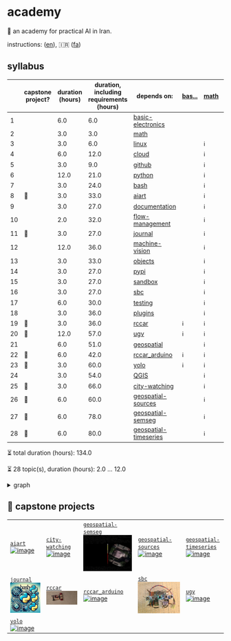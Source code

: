 # academy

📐 an academy for practical AI in Iran.

instructions: ([en](./instructions/en.md)), 🇮🇷 ([fa](./instructions/fa.md))

## syllabus

| | capstone project? | duration (hours) | duration, including requirements (hours) | depends on: | [bas...](./syllabus/basic-electronics.md) | [math](./syllabus/math.md) | [linux](./syllabus/linux.md) | [cloud](./syllabus/cloud.md) | [github](./syllabus/github.md) | [python](./syllabus/python.md) | [bash](./syllabus/bash.md) | [aiart](./syllabus/aiart.md) | [doc...](./syllabus/documentation.md) | [flo...](./syllabus/flow-management.md) | [jou...](./syllabus/journal.md) | [mac...](./syllabus/machine-vision.md) | [obj...](./syllabus/objects.md) | [pypi](./syllabus/pypi.md) | [san...](./syllabus/sandbox.md) | [sbc](./syllabus/sbc.md) | [tes...](./syllabus/testing.md) | [plu...](./syllabus/plugins.md) | [rccar](./syllabus/rccar.md) | [ugv](./syllabus/ugv.md) | [geo...](./syllabus/geospatial.md) | [rcc...](./syllabus/rccar_arduino.md) | [yolo](./syllabus/yolo.md) | [QGIS](./syllabus/QGIS.md) | [cit...](./syllabus/city-watching.md) | [geo...](./syllabus/geospatial-sources.md) | [geo...](./syllabus/geospatial-semseg.md) | [geo...](./syllabus/geospatial-timeseries.md) |
|-|-|-|-|-|-|-|-|-|-|-|-|-|-|-|-|-|-|-|-|-|-|-|-|-|-|-|-|-|-|-|-|-|
| 1 |  | 6.0 | 6.0 | [basic-electronics](./syllabus/basic-electronics.md) |  |  |  |  |  |  |  |  |  |  |  |  |  |  |  |  |  |  |  |  |  |  |  |  |  |  |  |  |
| 2 |  | 3.0 | 3.0 | [math](./syllabus/math.md) |  |  |  |  |  |  |  |  |  |  |  |  |  |  |  |  |  |  |  |  |  |  |  |  |  |  |  |  |
| 3 |  | 3.0 | 6.0 | [linux](./syllabus/linux.md) |  | ℹ️ |  |  |  |  |  |  |  |  |  |  |  |  |  |  |  |  |  |  |  |  |  |  |  |  |  |  |
| 4 |  | 6.0 | 12.0 | [cloud](./syllabus/cloud.md) |  | ℹ️ | ℹ️ |  |  |  |  |  |  |  |  |  |  |  |  |  |  |  |  |  |  |  |  |  |  |  |  |  |
| 5 |  | 3.0 | 9.0 | [github](./syllabus/github.md) |  | ℹ️ | ℹ️ |  |  |  |  |  |  |  |  |  |  |  |  |  |  |  |  |  |  |  |  |  |  |  |  |  |
| 6 |  | 12.0 | 21.0 | [python](./syllabus/python.md) |  | ℹ️ | ℹ️ |  | ℹ️ |  |  |  |  |  |  |  |  |  |  |  |  |  |  |  |  |  |  |  |  |  |  |  |
| 7 |  | 3.0 | 24.0 | [bash](./syllabus/bash.md) |  | ℹ️ | ℹ️ |  | ℹ️ | ℹ️ |  |  |  |  |  |  |  |  |  |  |  |  |  |  |  |  |  |  |  |  |  |  |
| 8 | 📐 | 3.0 | 33.0 | [aiart](./syllabus/aiart.md) |  | ℹ️ | ℹ️ | ℹ️ | ℹ️ | ℹ️ | ℹ️ |  |  |  |  |  |  |  |  |  |  |  |  |  |  |  |  |  |  |  |  |  |
| 9 |  | 3.0 | 27.0 | [documentation](./syllabus/documentation.md) |  | ℹ️ | ℹ️ |  | ℹ️ | ℹ️ | ℹ️ |  |  |  |  |  |  |  |  |  |  |  |  |  |  |  |  |  |  |  |  |  |
| 10 |  | 2.0 | 32.0 | [flow-management](./syllabus/flow-management.md) |  | ℹ️ | ℹ️ | ℹ️ | ℹ️ | ℹ️ | ℹ️ |  |  |  |  |  |  |  |  |  |  |  |  |  |  |  |  |  |  |  |  |  |
| 11 | 📐 | 3.0 | 27.0 | [journal](./syllabus/journal.md) |  | ℹ️ | ℹ️ |  | ℹ️ | ℹ️ | ℹ️ |  |  |  |  |  |  |  |  |  |  |  |  |  |  |  |  |  |  |  |  |  |
| 12 |  | 12.0 | 36.0 | [machine-vision](./syllabus/machine-vision.md) |  | ℹ️ | ℹ️ |  | ℹ️ | ℹ️ | ℹ️ |  |  |  |  |  |  |  |  |  |  |  |  |  |  |  |  |  |  |  |  |  |
| 13 |  | 3.0 | 33.0 | [objects](./syllabus/objects.md) |  | ℹ️ | ℹ️ | ℹ️ | ℹ️ | ℹ️ | ℹ️ |  |  |  |  |  |  |  |  |  |  |  |  |  |  |  |  |  |  |  |  |  |
| 14 |  | 3.0 | 27.0 | [pypi](./syllabus/pypi.md) |  | ℹ️ | ℹ️ |  | ℹ️ | ℹ️ | ℹ️ |  |  |  |  |  |  |  |  |  |  |  |  |  |  |  |  |  |  |  |  |  |
| 15 |  | 3.0 | 27.0 | [sandbox](./syllabus/sandbox.md) |  | ℹ️ | ℹ️ |  | ℹ️ | ℹ️ | ℹ️ |  |  |  |  |  |  |  |  |  |  |  |  |  |  |  |  |  |  |  |  |  |
| 16 |  | 3.0 | 27.0 | [sbc](./syllabus/sbc.md) |  | ℹ️ | ℹ️ |  | ℹ️ | ℹ️ | ℹ️ |  |  |  |  |  |  |  |  |  |  |  |  |  |  |  |  |  |  |  |  |  |
| 17 |  | 6.0 | 30.0 | [testing](./syllabus/testing.md) |  | ℹ️ | ℹ️ |  | ℹ️ | ℹ️ | ℹ️ |  |  |  |  |  |  |  |  |  |  |  |  |  |  |  |  |  |  |  |  |  |
| 18 |  | 3.0 | 36.0 | [plugins](./syllabus/plugins.md) |  | ℹ️ | ℹ️ |  | ℹ️ | ℹ️ | ℹ️ |  | ℹ️ |  |  |  |  |  |  |  | ℹ️ |  |  |  |  |  |  |  |  |  |  |  |
| 19 | 📐 | 3.0 | 36.0 | [rccar](./syllabus/rccar.md) | ℹ️ | ℹ️ | ℹ️ |  | ℹ️ | ℹ️ | ℹ️ |  | ℹ️ |  |  |  |  |  |  |  |  |  |  |  |  |  |  |  |  |  |  |  |
| 20 | 📐 | 12.0 | 57.0 | [ugv](./syllabus/ugv.md) | ℹ️ | ℹ️ | ℹ️ |  | ℹ️ | ℹ️ | ℹ️ |  |  |  |  | ℹ️ |  |  |  | ℹ️ |  |  |  |  |  |  |  |  |  |  |  |  |
| 21 |  | 6.0 | 51.0 | [geospatial](./syllabus/geospatial.md) |  | ℹ️ | ℹ️ | ℹ️ | ℹ️ | ℹ️ | ℹ️ |  | ℹ️ |  |  |  | ℹ️ |  |  |  | ℹ️ | ℹ️ |  |  |  |  |  |  |  |  |  |  |
| 22 | 📐 | 6.0 | 42.0 | [rccar_arduino](./syllabus/rccar_arduino.md) | ℹ️ | ℹ️ | ℹ️ |  | ℹ️ | ℹ️ | ℹ️ |  | ℹ️ |  |  |  |  |  |  |  |  |  | ℹ️ |  |  |  |  |  |  |  |  |  |
| 23 | 📐 | 3.0 | 60.0 | [yolo](./syllabus/yolo.md) | ℹ️ | ℹ️ | ℹ️ |  | ℹ️ | ℹ️ | ℹ️ |  |  |  |  | ℹ️ |  |  |  | ℹ️ |  |  |  | ℹ️ |  |  |  |  |  |  |  |  |
| 24 |  | 3.0 | 54.0 | [QGIS](./syllabus/QGIS.md) |  | ℹ️ | ℹ️ | ℹ️ | ℹ️ | ℹ️ | ℹ️ |  | ℹ️ |  |  |  | ℹ️ |  |  |  | ℹ️ | ℹ️ |  |  | ℹ️ |  |  |  |  |  |  |  |
| 25 | 📐 | 3.0 | 66.0 | [city-watching](./syllabus/city-watching.md) |  | ℹ️ | ℹ️ | ℹ️ | ℹ️ | ℹ️ | ℹ️ |  | ℹ️ |  |  | ℹ️ | ℹ️ |  |  |  | ℹ️ | ℹ️ |  |  | ℹ️ |  |  |  |  |  |  |  |
| 26 | 📐 | 6.0 | 60.0 | [geospatial-sources](./syllabus/geospatial-sources.md) |  | ℹ️ | ℹ️ | ℹ️ | ℹ️ | ℹ️ | ℹ️ |  | ℹ️ |  |  |  | ℹ️ |  |  |  | ℹ️ | ℹ️ |  |  | ℹ️ |  |  | ℹ️ |  |  |  |  |
| 27 | 📐 | 6.0 | 78.0 | [geospatial-semseg](./syllabus/geospatial-semseg.md) |  | ℹ️ | ℹ️ | ℹ️ | ℹ️ | ℹ️ | ℹ️ |  | ℹ️ |  |  | ℹ️ | ℹ️ |  |  |  | ℹ️ | ℹ️ |  |  | ℹ️ |  |  | ℹ️ |  | ℹ️ |  |  |
| 28 | 📐 | 6.0 | 80.0 | [geospatial-timeseries](./syllabus/geospatial-timeseries.md) |  | ℹ️ | ℹ️ | ℹ️ | ℹ️ | ℹ️ | ℹ️ |  | ℹ️ | ℹ️ |  | ℹ️ | ℹ️ |  |  |  | ℹ️ | ℹ️ |  |  | ℹ️ |  |  | ℹ️ |  | ℹ️ |  |  |

⏳ total duration (hours): 134.0

⏳ 28 topic(s), duration (hours): 2.0 ... 12.0


<details>
<summary>graph</summary>

![image](../../assets/syllabus.png)

</details>


## 📐 capstone projects

|   |   |   |   |   |
| --- | --- | --- | --- | --- |
| [`aiart`](./syllabus/aiart.md) [![image](https://github.com/kamangir/openai-commands/raw/main/assets/DALL-E.png?raw=true)](./syllabus/aiart.md)  | [`city-watching`](./syllabus/city-watching.md) [![image](https://github.com/kamangir/assets/raw/main/vanwatch/2024-01-06-20-39-46-73614-QGIS.gif)](./syllabus/city-watching.md)  | [`geospatial-semseg`](./syllabus/geospatial-semseg.md) [![image](https://github.com/kamangir/assets/raw/main/palisades/palisades-analytics-2025-01-28-09-27-20-itglyy/thumbnail-039462-378510-palisades-analytics-2025-01-28-09-27-20-itglyy.gif)](./syllabus/geospatial-semseg.md)  | [`geospatial-sources`](./syllabus/geospatial-sources.md) [![image](https://github.com/kamangir/assets/raw/main/blue-geo/Maxar-Open-Datacube.png)](./syllabus/geospatial-sources.md)  | [`geospatial-timeseries`](./syllabus/geospatial-timeseries.md) [![image](https://github.com/kamangir/assets/raw/main/geo-watch-2025-05-23-2ck64x/geo-watch-2025-05-23-2ck64x.gif)](./syllabus/geospatial-timeseries.md)  |
| [`journal`](./syllabus/journal.md) [![image](https://github.com/kamangir/assets/raw/main/blue-plugin/marquee.png?raw=true)](./syllabus/journal.md)  | [`rccar`](./syllabus/rccar.md) [![image](https://github.com/kamangir/assets2/raw/main/ravin/20250723_095155~2_1.gif)](./syllabus/rccar.md)  | [`rccar_arduino`](./syllabus/rccar_arduino.md) [![image](https://github.com/kamangir/assets2/raw/main/ravin4/20251014_164022.jpg)](./syllabus/rccar_arduino.md)  | [`sbc`](./syllabus/sbc.md) [![image](https://github.com/kamangir/assets2/raw/main/swallow/design/head-v1/01.jpg?raw=true)](./syllabus/sbc.md)  | [`ugv`](./syllabus/ugv.md) [![image](https://github.com/kamangir/assets2/raw/main/arzhang/VID-20250905-WA0014_1.gif)](./syllabus/ugv.md)  |
| [`yolo`](./syllabus/yolo.md) [![image](https://github.com/kamangir/assets/raw/main/swallow-debug-2025-09-25-13-16-59-rnm7jd/swallow-debug-2025-09-25-13-16-59-rnm7jd.gif)](./syllabus/yolo.md)  |  |  |  |  |
